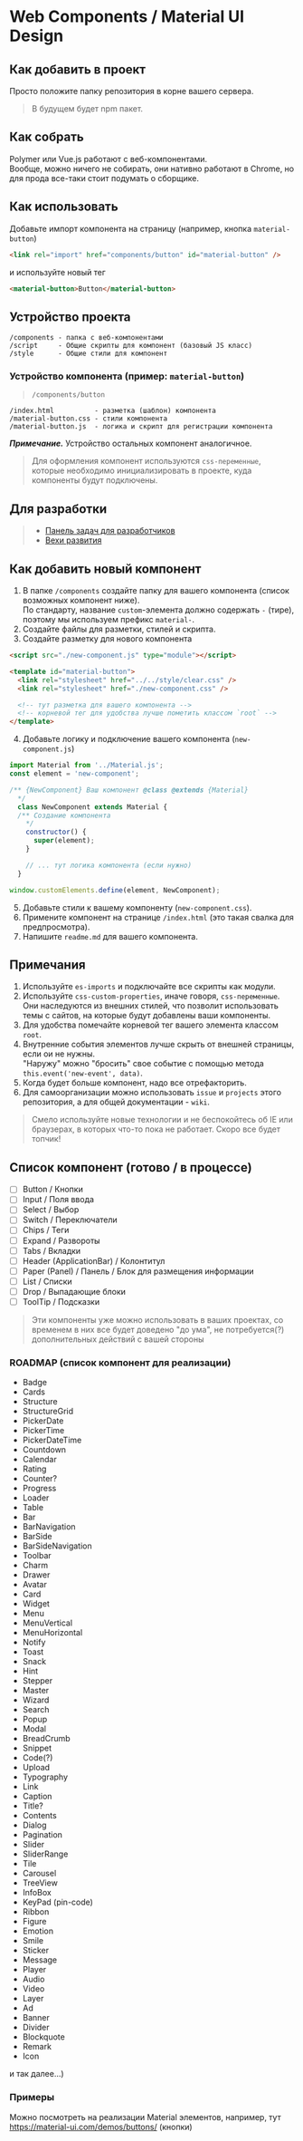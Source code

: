 # Web Components / Material UI Design

## Как добавить в проект
Просто положите папку репозитория в корне вашего сервера.

> В будущем будет npm пакет.

## Как собрать
Polymer или Vue.js работают с веб-компонентами.\
Вообще, можно ничего не собирать, они нативно работают в Chrome, но для прода все-таки стоит подумать о сборщике.

## Как использовать
Добавьте импорт компонента на страницу (например, кнопка `material-button`)
```html
<link rel="import" href="components/button" id="material-button" />
```
и используйте новый тег
```html
<material-button>Button</material-button>
```

## Устройство проекта
```
/components - папка с веб-компонентами
/script     - Общие скрипты для компонент (базовый JS класс)
/style      - Общие стили для компонент
```

### Устройство компонента (пример: `material-button`)
> `/components/button`
```
/index.html          - разметка (шаблон) компонента
/material-button.css - стили компонента
/material-button.js  - логика и скрипт для регистрации компонента
```
*__Примечание.__* Устройство остальных компонент аналогичное.

> Для оформления компонент используются `css-переменные`, которые необходимо инициализировать в проекте, куда компоненты будут подключены.

## Для разработки
> - [Панель задач для разработчиков](//github.com/xaota/material/projects/1?fullscreen=true)
> - [Вехи развития](//github.com/xaota/material/milestones)

## Как добавить новый компонент
1. В папке `/components` создайте папку для вашего компонента (список возможных компонент ниже).\
По стандарту, название `custom`-элемента должно содержать `-` (тире), поэтому мы используем префикс `material-`.
2. Создайте файлы для разметки, стилей и скрипта.
3. Создайте разметку для нового компонента
```html
<script src="./new-component.js" type="module"></script>

<template id="material-button">
  <link rel="stylesheet" href="../../style/clear.css" />
  <link rel="stylesheet" href="./new-component.css" />

  <!-- тут разметка для вашего компонента -->
  <!-- корневой тег для удобства лучше пометить классом `root` -->
</template>
```
4. Добавьте логику и подключение вашего компонента (`new-component.js`)
```javascript
import Material from '../Material.js';
const element = 'new-component';

/** {NewComponent} Ваш компонент @class @extends {Material}
  */
  class NewComponent extends Material {
  /** Создание компонента
    */
    constructor() {
      super(element);
    }

    // ... тут логика компонента (если нужно)
  }

window.customElements.define(element, NewComponent);
```
5. Добавьте стили к вашему компоненту (`new-component.css`).
6. Примените компонент на странице `/index.html` (это такая свалка для предпросмотра).
7. Напишите `readme.md` для вашего компонента.

## Примечания
1. Используйте `es-imports` и подключайте все скрипты как модули.
2. Используйте `css-custom-properties`, иначе говоря, `css-переменные`.\
Они наследуются из внешних стилей, что позволит использовать темы с сайтов, на которые будут добавлены ваши компоненты.
3. Для удобства помечайте корневой тег вашего элемента классом `root`.
4. Внутренние события элементов лучше скрыть от внешней страницы, если ои не нужны.\
"Наружу" можно "бросить" свое событие с помощью метода `this.event('new-event', data)`.
6. Когда будет больше компонент, надо все отрефакторить.
7. Для самоорганизации можно использовать `issue` и `projects` этого репозитория, а для общей документации - `wiki`.

> Смело используйте новые технологии и не беспокойтесь об IE или браузерах, в которых что-то пока не работает. Скоро все будет топчик!

## Список компонент (готово / в процессе)
- [ ] Button / Кнопки
- [ ] Input / Поля ввода
- [ ] Select / Выбор
- [ ] Switch / Переключатели
- [ ] Chips / Теги
- [ ] Expand / Развороты
- [ ] Tabs / Вкладки
- [ ] Header (ApplicationBar) / Колонтитул
- [ ] Paper (Panel) / Панель / Блок для размещения информации
- [ ] List / Списки
- [ ] Drop / Выпадающие блоки
- [ ] ToolTip / Подсказки

> Эти компоненты уже можно использовать в ваших проектах, со временем в них все будет доведено "до ума", не потребуется(?) дополнительных действий с вашей стороны

### ROADMAP (список компонент для реализации)
- Badge
- Cards
- Structure
- StructureGrid
- PickerDate
- PickerTime
- PickerDateTime
- Countdown
- Calendar
- Rating
- Counter?
- Progress
- Loader
- Table
- Bar
- BarNavigation
- BarSide
- BarSideNavigation
- Toolbar
- Charm
- Drawer
- Avatar
- Card
- Widget
- Menu
- MenuVertical
- MenuHorizontal
- Notify
- Toast
- Snack
- Hint
- Stepper
- Master
- Wizard
- Search
- Popup
- Modal
- BreadCrumb
- Snippet
- Code(?)
- Upload
- Typography
- Link
- Caption
- Title?
- Contents
- Dialog
- Pagination
- Slider
- SliderRange
- Tile
- Carousel
- TreeView
- InfoBox
- KeyPad (pin-code)
- Ribbon
- Figure
- Emotion
- Smile
- Sticker
- Message
- Player
- Audio
- Video
- Layer
- Ad
- Banner
- Divider
- Blockquote
- Remark
- Icon

и так далее...)

### Примеры
Можно посмотреть на реализации Material элементов, например, тут\
https://material-ui.com/demos/buttons/ (кнопки)
